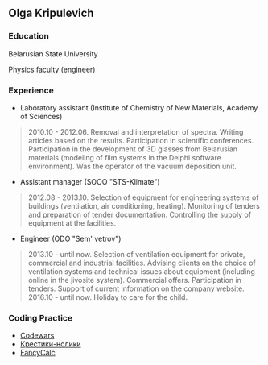 ## Olga Kripulevich

### Education
Belarusian State University

Physics faculty (engineer)

### Experience
- Laboratory assistant (Institute of Chemistry of New Materials, Academy of Sciences)
> 2010.10 - 2012.06. Removal and interpretation of spectra. Writing articles based on the results. Participation in scientific conferences. Participation in the development of 3D glasses from Belarusian materials (modeling of film systems in the Delphi software environment).
Was the operator of the vacuum deposition unit.
- Assistant manager (SOOO "STS-Klimate")
> 2012.08 - 2013.10. Selection of equipment for engineering systems of buildings (ventilation, air conditioning, heating). Monitoring of tenders and preparation of tender documentation. Controlling the supply of equipment at the facilities.
- Engineer (ODO "Sem' vetrov")
> 2013.10 - until now. Selection of ventilation equipment for private, commercial and industrial facilities. Advising clients on the choice of ventilation systems and technical issues about equipment (including online in the jivosite system). Commercial offers. Participation in tenders. Support of current information on the company website.
> 2016.10 - until now. Holiday to care for the child.

### Coding Practice

- [Codewars](https://www.codewars.com/users/OlgaSheva)
- [Крестики-нолики](https://github.com/OlgaSheva/Tic-Tac-Toe/tree/master/ticTacToeGame/ticTacToeGame)
- [FancyCalc](https://github.com/OlgaSheva/FancyCalc)
